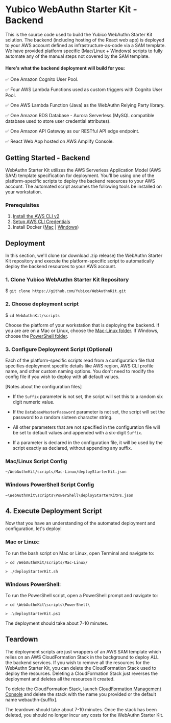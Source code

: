 # Yubico WebAuthn Starter Kit - Backend

This is the source code used to build the Yubico WebAuthn Starter Kit solution. The backend (including hosting of the React web app) is deployed to your AWS account defined as infrastructure-as-code via a SAM template. We have provided platform specific (Mac/Linux + Windows) scripts to fully automate any of the manual steps not covered by the SAM template.  

#### Here's what the backend deployment will build for you: 
✅  One Amazon Cognito User Pool.

✅  Four AWS Lambda Functions used as custom triggers with Cognito User Pool.

✅  One AWS Lambda Function (Java) as the WebAuthn Relying Party library.

✅  One Amazon RDS Database - Aurora Serverless (MySQL compatible database used to store user credential attributes).

✅  One Amazon API Gateway as our RESTful API edge endpoint.

✅  React Web App hosted on AWS Amplify Console.

## Getting Started - Backend
WebAuthn Starter Kit utilizes the AWS Serverless Application Model (AWS SAM) template specification for deployment. You'll be using one of the platform-specific scripts to deploy the backend resources to your AWS account. The automated script assumes the following tools be installed on your workstation.

### Prerequisites
1. [Install the AWS CLI v2](https://docs.aws.amazon.com/cli/latest/userguide/install-cliv2.html)
2. [Setup AWS CLI Credentials](https://github.com/awsdocs/aws-sam-developer-guide/blob/master/doc_source/serverless-getting-started-set-up-credentials.md)
3. Install Docker ([Mac](https://hub.docker.com/editions/community/docker-ce-desktop-mac/) |
[Windows](https://hub.docker.com/editions/community/docker-ce-desktop-windows/))

## Deployment
In this section, we'll clone (or download .zip release) the WebAuthn Starter Kit repository and execute the platform-specific script to automatically deploy the backend resources to your AWS account.

### 1. Clone Yubico WebAuthn Starter Kit Repository

$ `git clone https://github.com/Yubico/WebAuthnKit.git`

### 2. Choose deployment script

$ `cd WebAuthnKit/scripts`
    
Choose the platform of your workstation that is deploying the backend. If you are are on a Mac or Linux, choose the [Mac-Linux folder](https://github.com/Yubico/WebAuthnKit/tree/master/scripts/Mac-Linux). If Windows, choose the [PowerShell folder](https://github.com/Yubico/WebAuthnKit/tree/master/scripts/PowerShell).

### 3. Configure Deployment Script (Optional)
Each of the platform-specific scripts read from a configuration file that specifies deployment specific details like AWS region, AWS CLI profile name, and other custom naming options. You don't need to modify the config file if you wish to deploy with all default values.

[Notes about the configuration files]

- If the `Suffix` parameter is not set, the script will set this to a random six digit numeric value.

- If the `DatabaseMasterPassword` parameter is not set, the script will set the password to a random sixteen character string.

- All other parameters that are not specified in the configuration file will be set to default values and appended with a six-digit `Suffix`.

- If a parameter is declared in the configuration file, it will be used by the  script exactly as declared, without appending any suffix.

### Mac/Linux Script Config
`~/WebAuthnKit/scripts/Mac-Linux/deployStarterKit.json` 

### Windows PowerShell Script Config
`~\WebAuthnKit\scripts\PowerShell\deployStarterKitPs.json`

## 4. Execute Deployment Script 
Now that you have an understanding of the automated deployment and configuration, let's deploy!

### Mac or Linux:
To run the bash script on Mac or Linux, open Terminal and navigate to:

`> cd /WebAuthnKit/scripts/Mac-Linux/`

`> ./deployStarterKit.sh`

### Windows PowerShell:
To run the PowerShell script, open a PowerShell prompt and navigate to:

`> cd \WebAuthnKit\scripts\PowerShell\`

`> .\deployStarterKit.ps1`

The deployment should take about 7-10 minutes.

## Teardown
The deployment scripts are just wrappers of an AWS SAM template which relies on an AWS CloudFormation Stack in the background to deploy ALL the backend services. If you wish to remove all the resources for the WebAuthn Starter Kit, you can delete the CloudFormation Stack used to deploy the resources. Deleting a CloudFormation Stack just reverses the deployment and deletes all the resources it created. 

To delete the CloudFormation Stack, launch [CloudFormation Management Console](https://console.aws.amazon.com/cloudformation/home?region=us-east-1#/stacks?filteringText=&filteringStatus=active&viewNested=true&hideStacks=false) and delete the stack with the name you provided or the default name webauthn-[suffix].

The teardown should take about 7-10 minutes. Once the stack has been deleted, you should no longer incur any costs for the WebAuthn Starter Kit.
